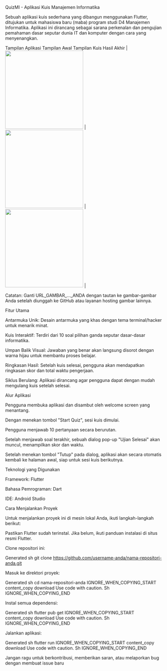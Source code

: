 QuizMI - Aplikasi Kuis Manajemen Informatika

Sebuah aplikasi kuis sederhana yang dibangun menggunakan Flutter, ditujukan untuk mahasiswa baru (maba) program studi D4 Manajemen Informatika. Aplikasi ini dirancang sebagai sarana perkenalan dan pengujian pemahaman dasar seputar dunia IT dan komputer dengan cara yang menyenangkan.

Tampilan Aplikasi
Tampilan Awal	Tampilan Kuis	Hasil Akhir
| <img src="https://github.com/user-attachments/assets/a8ed5acf-e8e9-41f1-b79e-fdf9bdaf6fd3" width="250"> | <img src="https://github.com/user-attachments/assets/092d6f97-a1bc-4a69-a9e6-5240a53820cf" width="250"> | <img src="https://github.com/user-attachments/assets/02d8325b-fec8-470f-8ba8-87eb96605827" width="250"> |

Catatan: Ganti URL_GAMBAR_..._ANDA dengan tautan ke gambar-gambar Anda setelah diunggah ke GitHub atau layanan hosting gambar lainnya.

Fitur Utama

Antarmuka Unik: Desain antarmuka yang khas dengan tema terminal/hacker untuk menarik minat.

Kuis Interaktif: Terdiri dari 10 soal pilihan ganda seputar dasar-dasar informatika.

Umpan Balik Visual: Jawaban yang benar akan langsung disorot dengan warna hijau untuk membantu proses belajar.

Ringkasan Hasil: Setelah kuis selesai, pengguna akan mendapatkan ringkasan skor dan total waktu pengerjaan.

Siklus Berulang: Aplikasi dirancang agar pengguna dapat dengan mudah mengulang kuis setelah selesai.

Alur Aplikasi

Pengguna membuka aplikasi dan disambut oleh welcome screen yang menantang.

Dengan menekan tombol "Start Quiz", sesi kuis dimulai.

Pengguna menjawab 10 pertanyaan secara berurutan.

Setelah menjawab soal terakhir, sebuah dialog pop-up "Ujian Selesai" akan muncul, menampilkan skor dan waktu.

Setelah menekan tombol "Tutup" pada dialog, aplikasi akan secara otomatis kembali ke halaman awal, siap untuk sesi kuis berikutnya.

Teknologi yang Digunakan

Framework: Flutter

Bahasa Pemrograman: Dart

IDE: Android Studio

Cara Menjalankan Proyek

Untuk menjalankan proyek ini di mesin lokal Anda, ikuti langkah-langkah berikut:

Pastikan Flutter sudah terinstal. Jika belum, ikuti panduan instalasi di situs resmi Flutter.

Clone repositori ini:

Generated sh
git clone https://github.com/username-anda/nama-repositori-anda.git


Masuk ke direktori proyek:

Generated sh
cd nama-repositori-anda
IGNORE_WHEN_COPYING_START
content_copy
download
Use code with caution.
Sh
IGNORE_WHEN_COPYING_END

Instal semua dependensi:

Generated sh
flutter pub get
IGNORE_WHEN_COPYING_START
content_copy
download
Use code with caution.
Sh
IGNORE_WHEN_COPYING_END

Jalankan aplikasi:

Generated sh
flutter run
IGNORE_WHEN_COPYING_START
content_copy
download
Use code with caution.
Sh
IGNORE_WHEN_COPYING_END

Jangan ragu untuk berkontribusi, memberikan saran, atau melaporkan bug dengan membuat issue baru
